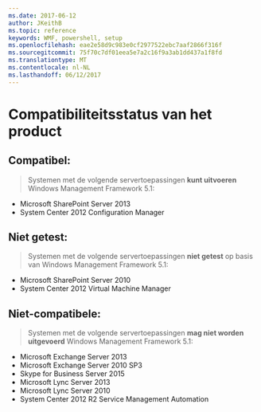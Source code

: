 ```yaml
---
ms.date: 2017-06-12
author: JKeithB
ms.topic: reference
keywords: WMF, powershell, setup
ms.openlocfilehash: eae2e58d9c983e0cf2977522ebc7aaf2866f316f
ms.sourcegitcommit: 75f70c7df01eea5e7a2c16f9a3ab1dd437a1f8fd
ms.translationtype: MT
ms.contentlocale: nl-NL
ms.lasthandoff: 06/12/2017
---
```

# <a name="product-compatibility-status"></a>Compatibiliteitsstatus van het product

## <a name="compatible"></a>Compatibel:
> Systemen met de volgende servertoepassingen **kunt uitvoeren** Windows Management Framework 5.1:

- Microsoft SharePoint Server 2013
- System Center 2012 Configuration Manager

## <a name="not-tested"></a>Niet getest:
> Systemen met de volgende servertoepassingen **niet getest** op basis van Windows Management Framework 5.1:

- Microsoft SharePoint Server 2010
- System Center 2012 Virtual Machine Manager

## <a name="incompatible"></a>Niet-compatibele:
> Systemen met de volgende servertoepassingen **mag niet worden uitgevoerd** Windows Management Framework 5.1:

- Microsoft Exchange Server 2013
- Microsoft Exchange Server 2010 SP3
- Skype for Business Server 2015
- Microsoft Lync Server 2013
- Microsoft Lync Server 2010
- System Center 2012 R2 Service Management Automation

